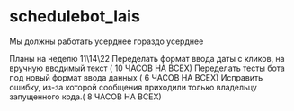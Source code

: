 # schedulebot_Iais
Мы должны работать усерднее
гораздо усерднее 

Планы на неделю 11\14\22
Переделать формат ввода даты с кликов, на вручную вводимый текст ( 10 ЧАСОВ НА ВСЕХ)
Переделать тесты бота под новый формат ввода данных ( 6 ЧАСОВ НА ВСЕХ)
Исправить ошибку, из-за которой сообщения приходили только владельцу запущенного кода.( 8 ЧАСОВ НА ВСЕХ)
